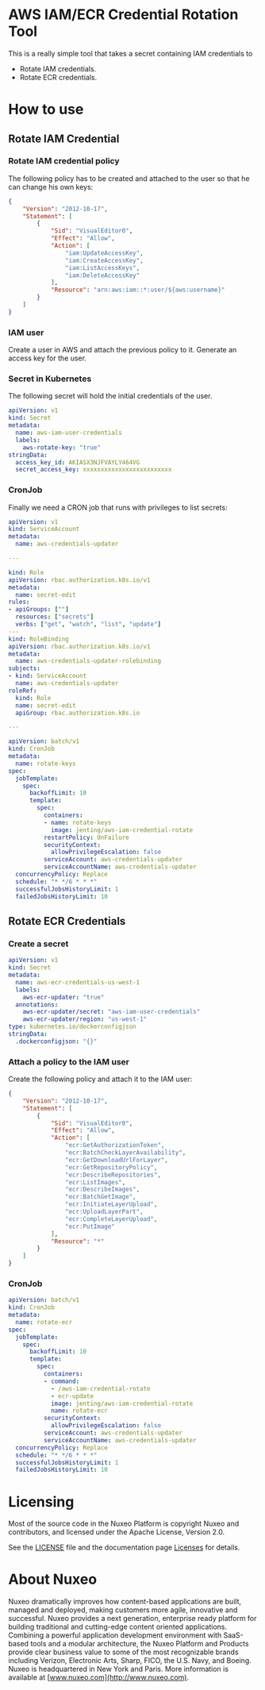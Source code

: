 AWS IAM/ECR Credential Rotation Tool
=======================

This is a really simple tool that takes a secret containing IAM credentials to
- Rotate IAM credentials.
- Rotate ECR credentials.


How to use
==========


Rotate IAM Credential
--------------

### Rotate IAM credential policy

The following policy has to be created and attached to the user so that he can change his own keys:

```json
{
    "Version": "2012-10-17",
    "Statement": [
        {
            "Sid": "VisualEditor0",
            "Effect": "Allow",
            "Action": [
                "iam:UpdateAccessKey",
                "iam:CreateAccessKey",
                "iam:ListAccessKeys",
                "iam:DeleteAccessKey"
            ],
            "Resource": "arn:aws:iam::*:user/${aws:username}"
        }
    ]
}
```

### IAM user

Create a user in AWS and attach the previous policy to it. Generate an access key for the user.

### Secret in Kubernetes

The following secret will hold the initial credentials of the user.

```yaml
apiVersion: v1
kind: Secret
metadata:
  name: aws-iam-user-credentials
  labels:
    aws-rotate-key: "true"
stringData:
  access_key_id: AKIASX3NJFVAYLY464VG
  secret_access_key: xxxxxxxxxxxxxxxxxxxxxxxxx
```

### CronJob

Finally we need a CRON job that runs with privileges to list secrets:

```yaml
apiVersion: v1
kind: ServiceAccount
metadata:
  name: aws-credentials-updater

---

kind: Role
apiVersion: rbac.authorization.k8s.io/v1
metadata:
  name: secret-edit
rules:
- apiGroups: [""]
  resources: ["secrets"]
  verbs: ["get", "watch", "list", "update"]
---
kind: RoleBinding
apiVersion: rbac.authorization.k8s.io/v1
metadata:
  name: aws-credentials-updater-rolebinding
subjects:
- kind: ServiceAccount
  name: aws-credentials-updater
roleRef:
  kind: Role
  name: secret-edit
  apiGroup: rbac.authorization.k8s.io

---

apiVersion: batch/v1
kind: CronJob
metadata:
  name: rotate-keys
spec:
  jobTemplate:
    spec:
      backoffLimit: 10
      template:
        spec:
          containers:
          - name: rotate-keys
            image: jenting/aws-iam-credential-rotate
          restartPolicy: OnFailure
          securityContext:
            allowPrivilegeEscalation: false
          serviceAccount: aws-credentials-updater
          serviceAccountName: aws-credentials-updater
  concurrencyPolicy: Replace
  schedule: "* */6 * * *"
  successfulJobsHistoryLimit: 1
  failedJobsHistoryLimit: 10
```

Rotate ECR Credentials
----------------------

### Create a secret

```yaml
apiVersion: v1
kind: Secret
metadata:
  name: aws-ecr-credentials-us-west-1
  labels:
    aws-ecr-updater: "true"
  annotations:
    aws-ecr-updater/secret: "aws-iam-user-credentials"
    aws-ecr-updater/region: "us-west-1"
type: kubernetes.io/dockerconfigjson
stringData:
  .dockerconfigjson: "{}"
```

### Attach a policy to the IAM user

Create the following policy and attach it to the IAM user:

```json
{
    "Version": "2012-10-17",
    "Statement": [
        {
            "Sid": "VisualEditor0",
            "Effect": "Allow",
            "Action": [
                "ecr:GetAuthorizationToken",
                "ecr:BatchCheckLayerAvailability",
                "ecr:GetDownloadUrlForLayer",
                "ecr:GetRepositoryPolicy",
                "ecr:DescribeRepositories",
                "ecr:ListImages",
                "ecr:DescribeImages",
                "ecr:BatchGetImage",
                "ecr:InitiateLayerUpload",
                "ecr:UploadLayerPart",
                "ecr:CompleteLayerUpload",
                "ecr:PutImage"
            ],
            "Resource": "*"
        }
    ]
}
```

### CronJob

```yaml
apiVersion: batch/v1
kind: CronJob
metadata:
  name: rotate-ecr
spec:
  jobTemplate:
    spec:
      backoffLimit: 10
      template:
        spec:
          containers:
          - command:
            - /aws-iam-credential-rotate
            - ecr-update
            image: jenting/aws-iam-credential-rotate
            name: rotate-ecr
          securityContext:
            allowPrivilegeEscalation: false
          serviceAccount: aws-credentials-updater
          serviceAccountName: aws-credentials-updater
  concurrencyPolicy: Replace
  schedule: "* */6 * * *"
  successfulJobsHistoryLimit: 1
  failedJobsHistoryLimit: 10
```

# Licensing

Most of the source code in the Nuxeo Platform is copyright Nuxeo and
contributors, and licensed under the Apache License, Version 2.0.

See the [LICENSE](LICENSE) file and the documentation page [Licenses](http://doc.nuxeo.com/x/gIK7) for details.

# About Nuxeo

Nuxeo dramatically improves how content-based applications are built, managed and deployed, making customers more agile, innovative and successful. Nuxeo provides a next generation, enterprise ready platform for building traditional and cutting-edge content oriented applications. Combining a powerful application development environment with SaaS-based tools and a modular architecture, the Nuxeo Platform and Products provide clear business value to some of the most recognizable brands including Verizon, Electronic Arts, Sharp, FICO, the U.S. Navy, and Boeing. Nuxeo is headquartered in New York and Paris. More information is available at [www.nuxeo.com](http://www.nuxeo.com).

